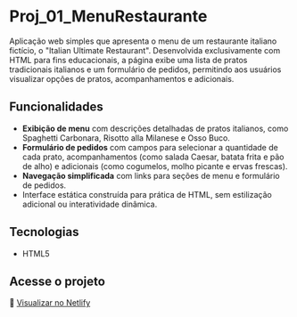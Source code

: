 # Proj_01_MenuRestaurante

Aplicação web simples que apresenta o menu de um restaurante italiano fictício, o "Italian Ultimate Restaurant". Desenvolvida exclusivamente com HTML para fins educacionais, a página exibe uma lista de pratos tradicionais italianos e um formulário de pedidos, permitindo aos usuários visualizar opções de pratos, acompanhamentos e adicionais.

## Funcionalidades

- **Exibição de menu** com descrições detalhadas de pratos italianos, como Spaghetti Carbonara, Risotto alla Milanese e Osso Buco.
- **Formulário de pedidos** com campos para selecionar a quantidade de cada prato, acompanhamentos (como salada Caesar, batata frita e pão de alho) e adicionais (como cogumelos, molho picante e ervas frescas).
- **Navegação simplificada** com links para seções de menu e formulário de pedidos.
- Interface estática construída para prática de HTML, sem estilização adicional ou interatividade dinâmica.

## Tecnologias

- HTML5

## Acesse o projeto

🔗 [Visualizar no Netlify](https://italian-ultimate-restaurant.netlify.app/)